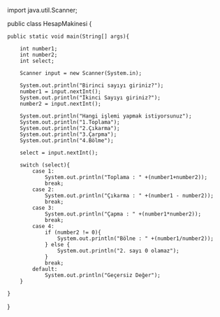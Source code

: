 import java.util.Scanner;

public class HesapMakinesi {

    public static void main(String[] args){

        int number1;
        int number2;
        int select;

        Scanner input = new Scanner(System.in);

        System.out.println("Birinci sayıyı giriniz?");
        number1 = input.nextInt();
        System.out.println("İkinci Sayıyı giriniz?");
        number2 = input.nextInt();

        System.out.println("Hangi işlemi yapmak istiyorsunuz");
        System.out.println("1.Toplama");
        System.out.println("2.Çıkarma");
        System.out.println("3.Çarpma");
        System.out.println("4.Bölme");

        select = input.nextInt();

        switch (select){
            case 1:
                System.out.println("Toplama : " +(number1+number2));
                break;
            case 2:
                System.out.println("Çıkarma : " +(number1 - number2));
                break;
            case 3:
                System.out.println("Çapma : " +(number1*number2));
                break;
            case 4:
                if (number2 != 0){
                    System.out.println("Bölne : " +(number1/number2));
                } else {
                    System.out.println("2. sayı 0 olamaz");
                }
                break;
            default:
                System.out.println("Geçersiz Değer");
        }

    }

}
